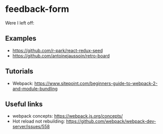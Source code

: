 # feedback-form

Were I left off:

## Examples

* https://github.com/r-park/react-redux-seed
* https://github.com/antoinejaussoin/retro-board

## Tutorials

* Webpack: https://www.sitepoint.com/beginners-guide-to-webpack-2-and-module-bundling

## Useful links

* webpack concepts: https://webpack.js.org/concepts/
* Hot reload not rebuilding: https://github.com/webpack/webpack-dev-server/issues/558
